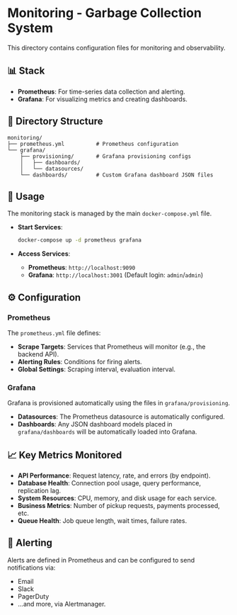 # Monitoring - Garbage Collection System

This directory contains configuration files for monitoring and observability.

## 📊 Stack

- **Prometheus**: For time-series data collection and alerting.
- **Grafana**: For visualizing metrics and creating dashboards.

## 📁 Directory Structure

```
monitoring/
├── prometheus.yml          # Prometheus configuration
└── grafana/
    ├── provisioning/       # Grafana provisioning configs
    │   ├── dashboards/
    │   └── datasources/
    └── dashboards/         # Custom Grafana dashboard JSON files
```

## 🚀 Usage

The monitoring stack is managed by the main `docker-compose.yml` file.

- **Start Services**:
  ```bash
  docker-compose up -d prometheus grafana
  ```

- **Access Services**:
  - **Prometheus**: `http://localhost:9090`
  - **Grafana**: `http://localhost:3001` (Default login: `admin`/`admin`)

## ⚙️ Configuration

### Prometheus

The `prometheus.yml` file defines:
- **Scrape Targets**: Services that Prometheus will monitor (e.g., the backend API).
- **Alerting Rules**: Conditions for firing alerts.
- **Global Settings**: Scraping interval, evaluation interval.

### Grafana

Grafana is provisioned automatically using the files in `grafana/provisioning`.
- **Datasources**: The Prometheus datasource is automatically configured.
- **Dashboards**: Any JSON dashboard models placed in `grafana/dashboards` will be automatically loaded into Grafana.

## 📈 Key Metrics Monitored

- **API Performance**: Request latency, rate, and errors (by endpoint).
- **Database Health**: Connection pool usage, query performance, replication lag.
- **System Resources**: CPU, memory, and disk usage for each service.
- **Business Metrics**: Number of pickup requests, payments processed, etc.
- **Queue Health**: Job queue length, wait times, failure rates.

## 🚨 Alerting

Alerts are defined in Prometheus and can be configured to send notifications via:
- Email
- Slack
- PagerDuty
- ...and more, via Alertmanager. 